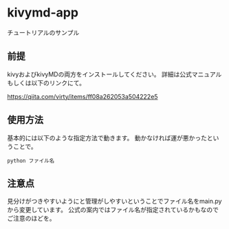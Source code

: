 # kivymd-app
チュートリアルのサンプル

## 前提

kivyおよびkivyMDの両方をインストールしてください。
詳細は公式マニュアルもしくは以下のリンクにて。

https://qiita.com/virty/items/ff08a262053a504222e5

## 使用方法

基本的には以下のような指定方法で動きます。
動かなければ運が悪かったということで。

`python ファイル名`

## 注意点

見分けがつきやすいようにと管理がしやすいということでファイル名をmain.pyから変更しています。
公式の案内ではファイル名が指定されているかもなのでご注意のほどを。


